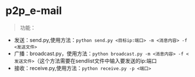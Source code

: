 # p2p_e-mail
> 功能：
* 发送：send.py,使用方法：`python send.py <目标ip:端口> -m <消息内容> -f <发送文件>`
* 广播：broadcast.py，使用方法：`python broadcast.py -m <消息内容> -f <发送文件>`（这个方法需要在sendlist文件中输入要发送的ip:端口
* 接收：receive.py,使用方法：`python receive.py -p <端口>`